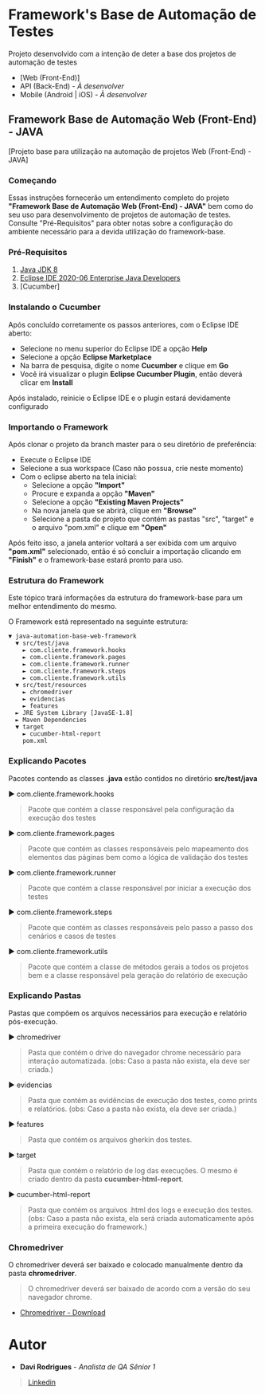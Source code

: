 # Framework's Base de Automação de Testes
Projeto desenvolvido com a intenção de deter a base dos projetos de automação de testes
- [Web (Front-End)]
- API (Back-End) - *À desenvolver*
- Mobile (Android | iOS) - *À desenvolver*

## Framework Base de Automação Web (Front-End) - JAVA
[Projeto base para utilização na automação de projetos Web (Front-End) - JAVA]

### Começando
Essas instruções fornecerão um entendimento completo do projeto **"Framework Base de Automação Web (Front-End) - JAVA"** bem como do seu uso para desenvolvimento de projetos de automação de testes. 
Consulte "Pré-Requisitos" para obter notas sobre a configuração do ambiente necessário para a devida utilização do framework-base.

### Pré-Requisitos
1. [Java JDK 8 ](https://www.oracle.com/br/java/technologies/javase/javase-jdk8-downloads.html)
2. [Eclipse IDE 2020-06 Enterprise Java Developers](https://www.eclipse.org/downloads/packages/release/2020-06/r/eclipse-ide-enterprise-java-developers)
3. [Cucumber]

### Instalando o Cucumber
Após concluído corretamente os passos anteriores, com o Eclipse IDE aberto:
- Selecione no menu superior do Eclipse IDE a opção **Help**
- Selecione a opção **Eclipse Marketplace**
- Na barra de pesquisa, digite o nome **Cucumber** e clique em **Go**
- Você irá visualizar o plugin **Eclipse Cucumber Plugin**, então deverá clicar em **Install**

Após instalado, reinicie o Eclipse IDE e o plugin estará devidamente configurado

### Importando o Framework
Após clonar o projeto da branch master para o seu diretório de preferência:
- Execute o Eclipse IDE
- Selecione a sua workspace (Caso não possua, crie neste momento)
- Com o eclipse aberto na tela inicial:
    - Selecione a opção **"Import"**
    - Procure e expanda a opção **"Maven"**
    - Selecione a opção **"Existing Maven Projects"**
    - Na nova janela que se abrirá, clique em **"Browse"**
    - Selecione a pasta do projeto que contém as pastas "src", "target" e o arquivo "pom.xml" e clique em **"Open"**

Após feito isso, a janela anterior voltará a ser exibida com um arquivo **"pom.xml"** selecionado, então é só concluir a importação clicando em **"Finish"** e o framework-base estará pronto para uso.

### Estrutura do Framework
Este tópico trará informações da estrutura do framework-base para um melhor entendimento do mesmo.

O Framework está representado na seguinte estrutura:

```
▼ java-automation-base-web-framework
  ▼ src/test/java
    ► com.cliente.framework.hooks
    ► com.cliente.framework.pages
    ► com.cliente.framework.runner
    ► com.cliente.framework.steps
    ► com.cliente.framework.utils
  ▼ src/test/resources
    ► chromedriver
    ► evidencias
    ► features
  ► JRE System Library [JavaSE-1.8]
  ► Maven Dependencies
  ▼ target
    ► cucumber-html-report
    pom.xml
```

### Explicando Pacotes
Pacotes contendo as classes **.java** estão contidos no diretório **src/test/java**

► com.cliente.framework.hooks
> Pacote que contém a classe responsável pela configuração da execução dos testes

► com.cliente.framework.pages
> Pacote que contém as classes responsáveis pelo mapeamento dos elementos das páginas bem como a lógica de validação dos testes

► com.cliente.framework.runner
> Pacote que contém a classe responsável por iniciar a execução dos testes

► com.cliente.framework.steps
> Pacote que contém as classes responsáveis pelo passo a passo dos cenários e casos de testes

► com.cliente.framework.utils
> Pacote que contém a classe de métodos gerais a todos os projetos bem e a classe responsável pela geração do relatório de execução

### Explicando Pastas
Pastas que compõem os arquivos necessários para execução e relatório pós-execução.

► chromedriver
> Pasta que contém o drive do navegador chrome necessário para interação automatizada.
> (obs: Caso a pasta não exista, ela deve ser criada.)

► evidencias
> Pasta que contém as evidências de execução dos testes, como prints e relatórios.
> (obs: Caso a pasta não exista, ela deve ser criada.)

► features
> Pasta que contém os arquivos gherkin dos testes.

► target
> Pasta que contém o relatório de log das execuções. O mesmo é criado dentro da pasta **cucumber-html-report**.

► cucumber-html-report
> Pasta que contém os arquivos .html dos logs e execução dos testes.
> (obs: Caso a pasta não exista, ela será criada automaticamente após a primeira execução do framework.)

### Chromedriver
O chromedriver deverá ser baixado e colocado manualmente dentro da pasta **chromedriver**.
> O chromedriver deverá ser baixado de acordo com a versão do seu navegador chrome.

- [Chromedriver - Download](https://chromedriver.chromium.org/downloads)

# Autor
- **Davi Rodrigues** - *Analista de QA Sênior 1*
> [Linkedin](https://www.linkedin.com/in/davi7rg/)







